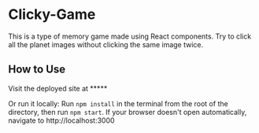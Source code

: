 # Clicky-Game

This is a type of memory game made using React components. Try to click all the planet images without clicking the same image twice.

## How to Use

Visit the deployed site at *****

Or run it locally:
Run `npm install` in the terminal from the root of the directory, then run `npm start`. If your browser doesn't open automatically, navigate to http://localhost:3000